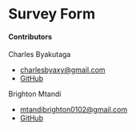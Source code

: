 # Survey Form

#### Contributors

Charles Byakutaga

- charlesbyaxy@gmail.com
- [GitHub](https://github.com/Byaxy)

Brighton Mtandi

- mtandibrighton0102@gmail.com
- [GitHub](https://github.com/brighton0102)
